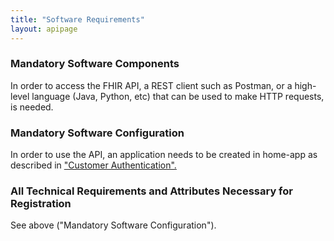 ```yaml
---
title: "Software Requirements"
layout: apipage
---
```

### Mandatory Software Components

In order to access the FHIR API, a REST client such as Postman, or a high-level language (Java, Python, etc) that can be used to make HTTP requests, is needed.

### Mandatory Software Configuration

In order to use the API, an application needs to be created in home-app as described in ["Customer Authentication".](/api/customer-authentication)

### All Technical Requirements and Attributes Necessary for Registration

See above ("Mandatory Software Configuration").

